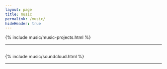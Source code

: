 ```yaml
---
layout: page
title: music
permalink: /music/
hideHeader: true
---
```


{% include music/music-projects.html %}

<hr class="hr-partial-sep" style="margin-top:10px; margin-bottom:30px;" />

{% include music/soundcloud.html %}
<!-- quote separtor -->
<hr class="hr-partial-sep" style="margin-top:10px; margin-bottom:10px;" />
